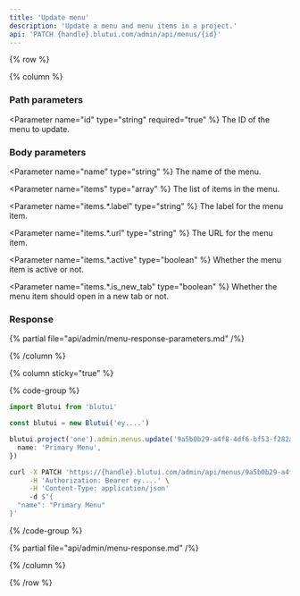 ```yaml
---
title: 'Update menu'
description: 'Update a menu and menu items in a project.'
api: 'PATCH {handle}.blutui.com/admin/api/menus/{id}'
---
```


{% row %}

{% column %}
### Path parameters

<Parameter name="id" type="string" required="true" %}
The ID of the menu to update.
</Parameter>

### Body parameters

<Parameter name="name" type="string" %}
The name of the menu.
</Parameter>

<Parameter name="items" type="array" %}
The list of items in the menu.
</Parameter>

<Parameter name="items.*.label" type="string" %}
The label for the menu item.
</Parameter>

<Parameter name="items.*.url" type="string" %}
The URL for the menu item.
</Parameter>

<Parameter name="items.*.active" type="boolean" %}
Whether the menu item is active or not.
</Parameter>

<Parameter name="items.*.is_new_tab" type="boolean" %}
Whether the menu item should open in a new tab or not.
</Parameter>

### Response

{% partial file="api/admin/menu-response-parameters.md" /%}

{% /column %}

{% column sticky="true" %}

{% code-group %}

```ts {% process=false filename="Node.js" %}
import Blutui from 'blutui'

const blutui = new Blutui('ey....')

blutui.project('one').admin.menus.update('9a5b0b29-a4f8-4df6-bf53-f282af312686', {
  name: 'Primary Menu',
})
```

```bash {% process=false filename="cURL" %}
curl -X PATCH 'https://{handle}.blutui.com/admin/api/menus/9a5b0b29-a4f8-4df6-bf53-f282af312686' \
     -H 'Authorization: Bearer ey....' \
     -H 'Content-Type: application/json'
     -d $'{
  "name": "Primary Menu"
}'
```

{% /code-group %}

{% partial file="api/admin/menu-response.md" /%}

{% /column %}

{% /row %}
